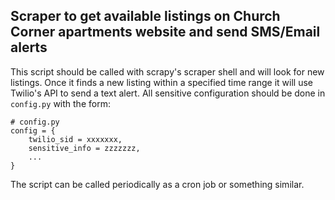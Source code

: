 ## Scraper to get available listings on Church Corner apartments website and send SMS/Email alerts

This script should be called with scrapy's scraper shell and will look for new listings. Once it finds a new listing within a specified time range it will use Twilio's API to send a text alert. All sensitive configuration should be done in `config.py` with the form:

    # config.py
    config = {
        twilio_sid = xxxxxxx,
        sensitive_info = zzzzzzz,
        ...
    }

The script can be called periodically as a cron job or something similar.


